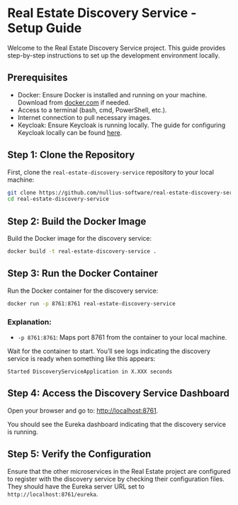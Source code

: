 # Real Estate Discovery Service - Setup Guide

Welcome to the Real Estate Discovery Service project. This guide provides step-by-step instructions to set up the development environment locally.

## Prerequisites

- Docker: Ensure Docker is installed and running on your machine. Download from [docker.com](https://www.docker.com) if needed.
- Access to a terminal (bash, cmd, PowerShell, etc.).
- Internet connection to pull necessary images.
- Keycloak: Ensure Keycloak is running locally. The guide for configuring Keycloak locally can be found [here](https://github.com/nullius-software/real-estate-keycloak-render).

## Step 1: Clone the Repository

First, clone the `real-estate-discovery-service` repository to your local machine:

```bash
git clone https://github.com/nullius-software/real-estate-discovery-service.git
cd real-estate-discovery-service
```

## Step 2: Build the Docker Image

Build the Docker image for the discovery service:

```bash
docker build -t real-estate-discovery-service .
```

## Step 3: Run the Docker Container

Run the Docker container for the discovery service:

```bash
docker run -p 8761:8761 real-estate-discovery-service
```

### Explanation:

- `-p 8761:8761`: Maps port 8761 from the container to your local machine.

Wait for the container to start. You’ll see logs indicating the discovery service is ready when something like this appears:

```
Started DiscoveryServiceApplication in X.XXX seconds
```

## Step 4: Access the Discovery Service Dashboard

Open your browser and go to: [http://localhost:8761](http://localhost:8761).

You should see the Eureka dashboard indicating that the discovery service is running.

## Step 5: Verify the Configuration

Ensure that the other microservices in the Real Estate project are configured to register with the discovery service by checking their configuration files. They should have the Eureka server URL set to `http://localhost:8761/eureka`.
